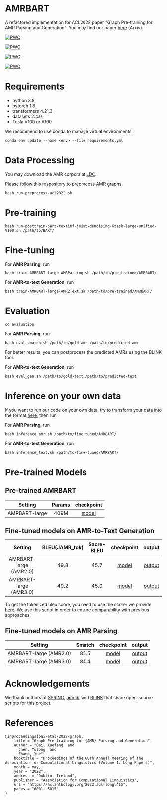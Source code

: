 # AMRBART
A refactored implementation for ACL2022 paper "Graph Pre-training for AMR Parsing and Generation". You may find our paper [here](https://arxiv.org/pdf/2203.07836.pdf) (Arxiv).

[![PWC](https://img.shields.io/endpoint.svg?url=https://paperswithcode.com/badge/graph-pre-training-for-amr-parsing-and-1/amr-to-text-generation-on-ldc2017t10)](https://paperswithcode.com/sota/amr-to-text-generation-on-ldc2017t10?p=graph-pre-training-for-amr-parsing-and-1)

[![PWC](https://img.shields.io/endpoint.svg?url=https://paperswithcode.com/badge/graph-pre-training-for-amr-parsing-and-1/amr-to-text-generation-on-ldc2020t02)](https://paperswithcode.com/sota/amr-to-text-generation-on-ldc2020t02?p=graph-pre-training-for-amr-parsing-and-1)

[![PWC](https://img.shields.io/endpoint.svg?url=https://paperswithcode.com/badge/graph-pre-training-for-amr-parsing-and-1/amr-parsing-on-ldc2017t10)](https://paperswithcode.com/sota/amr-parsing-on-ldc2017t10?p=graph-pre-training-for-amr-parsing-and-1)

[![PWC](https://img.shields.io/endpoint.svg?url=https://paperswithcode.com/badge/graph-pre-training-for-amr-parsing-and-1/amr-parsing-on-ldc2020t02)](https://paperswithcode.com/sota/amr-parsing-on-ldc2020t02?p=graph-pre-training-for-amr-parsing-and-1)

# Requirements
+ python 3.8
+ pytorch 1.8
+ transformers 4.21.3
+ datasets 2.4.0
+ Tesla V100 or A100

We recommend to use conda to manage virtual environments:
```
conda env update --name <env> --file requirements.yml
```

# Data Processing

<!-- Since AMR corpus require LDC license, we upload some examples for format reference. If you have the license, feel free to contact us for getting the preprocessed data. -->
You may download the AMR corpora at [LDC](https://www.ldc.upenn.edu).

Please follow [this respository](https://github.com/goodbai-nlp/AMR-Process) to preprocess AMR graphs:
``` 
bash run-preprocess-acl2022.sh
```


# Pre-training
```
bash run-posttrain-bart-textinf-joint-denoising-6task-large-unified-V100.sh /path/to/BART/
```

# Fine-tuning

For **AMR Parsing**, run
```
bash train-AMRBART-large-AMRParsing.sh /path/to/pre-trained/AMRBART/
```

For **AMR-to-text Generation**, run
```
bash train-AMRBART-large-AMR2Text.sh /path/to/pre-trained/AMRBART/
```


# Evaluation
```
cd evaluation
```

For **AMR Parsing**, run
```
bash eval_smatch.sh /path/to/gold-amr /path/to/predicted-amr
```
For better results, you can postprocess the predicted AMRs using the BLINK tool.

For **AMR-to-text Generation**, run
```
bash eval_gen.sh /path/to/gold-text /path/to/predicted-text
```

# Inference on your own data

If you want to run our code on your own data, try to transform your data into the format [here](https://github.com/muyeby/AMRBART/tree/main/examples), then run 

For **AMR Parsing**, run
```
bash inference_amr.sh /path/to/fine-tuned/AMRBART/
```

For **AMR-to-text Generation**, run
```
bash inference_text.sh /path/to/fine-tuned/AMRBART/
```

# Pre-trained Models

## Pre-trained AMRBART


|Setting| Params | checkpoint |
|  :----:  | :----:  |:---:|
| AMRBART-large | 409M | [model](https://huggingface.co/xfbai/AMRBART-large) |


## Fine-tuned models on AMR-to-Text Generation

|Setting|  BLEU(JAMR_tok)  | Sacre-BLEU | checkpoint | output | 
|  :----:  | :----:  |:---:|  :----:  | :----:  |
| AMRBART-large (AMR2.0)  | 49.8 | 45.7 | [model](https://huggingface.co/xfbai/AMRBART-large-finetuned-AMR2.0-AMR2Text) | [output](https://1drv.ms/t/s!ArC7JSpdBblgpzjnvvojZlXMx4RD?e=1CigkX) |
| AMRBART-large (AMR3.0) | 49.2 | 45.0 | [model](https://huggingface.co/xfbai/AMRBART-large-finetuned-AMR3.0-AMR2Text) | [output](https://1drv.ms/t/s!ArC7JSpdBblgpzdLAC4rmIfSlPyN?e=UVPSyp) |

To get the tokenized bleu score, you need to use the scorer we provide [here](https://github.com/muyeby/AMRBART/blob/main/fine-tune/evaluation/eval_gen.sh). We use this script in order to ensure comparability with previous approaches.

## Fine-tuned models on AMR Parsing

|Setting|  Smatch | checkpoint | output | 
|  :----:  | :----:  |:---:|  :----:  |
| AMRBART-large (AMR2.0)  | 85.5 | [model](https://huggingface.co/xfbai/AMRBART-large-finetuned-AMR2.0-AMRParsing) | [output](https://1drv.ms/t/s!ArC7JSpdBblgsnVc12FWdgn2az_6?e=IriT18) |
| AMRBART-large (AMR3.0)  | 84.4 | [model](https://huggingface.co/xfbai/AMRBART-large-finetuned-AMR3.0-AMRParsing) | [output](https://1drv.ms/t/s!ArC7JSpdBblgsnQIkOLc4hA-X0qg?e=6dhUba) |


# Acknowledgements
We thank authors of [SPRING](https://github.com/SapienzaNLP/spring), [amrlib](https://github.com/bjascob/amrlib), and [BLINK](https://github.com/facebookresearch/BLINK) that share open-source scripts for this project.
# References
```
@inproceedings{bai-etal-2022-graph,
    title = "Graph Pre-training for {AMR} Parsing and Generation",
    author = "Bai, Xuefeng  and
      Chen, Yulong  and
      Zhang, Yue",
    booktitle = "Proceedings of the 60th Annual Meeting of the Association for Computational Linguistics (Volume 1: Long Papers)",
    month = may,
    year = "2022",
    address = "Dublin, Ireland",
    publisher = "Association for Computational Linguistics",
    url = "https://aclanthology.org/2022.acl-long.415",
    pages = "6001--6015"
}
```

